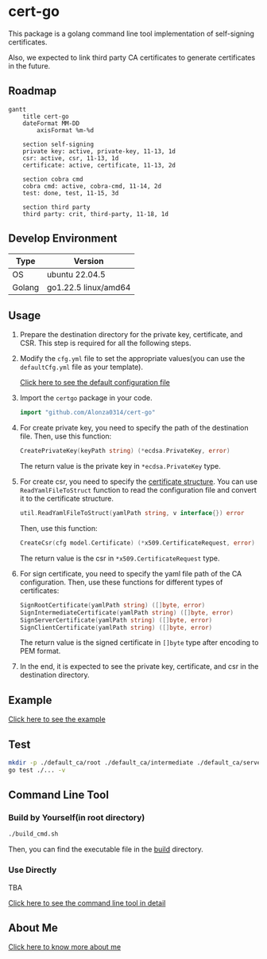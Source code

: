 # cert-go

This package is a golang command line tool implementation of self-signing certificates.

Also, we expected to link third party CA certificates to generate certificates in the future.

## Roadmap

```mermaid
gantt
    title cert-go
    dateFormat MM-DD
        axisFormat %m-%d

    section self-signing
    private key: active, private-key, 11-13, 1d
    csr: active, csr, 11-13, 1d
    certificate: active, certificate, 11-13, 2d

    section cobra cmd
    cobra cmd: active, cobra-cmd, 11-14, 2d
    test: done, test, 11-15, 3d

    section third party
    third party: crit, third-party, 11-18, 1d
```

## Develop Environment

|Type|Version|
|-|-|
|OS|ubuntu 22.04.5|
|Golang|go1.22.5 linux/amd64|

## Usage

1. Prepare the destination directory for the private key, certificate, and CSR. This step is required for all the following steps.

2. Modify the `cfg.yml` file to set the appropriate values(you can use the `defaultCfg.yml` file as your template).

   [Click here to see the default configuration file](./defaultCfg.yml)

3. Import the `certgo` package in your code.

    ```go
    import "github.com/Alonza0314/cert-go"
    ```

4. For create private key, you need to specify the path of the destination file. Then, use this function:

    ```go
    CreatePrivateKey(keyPath string) (*ecdsa.PrivateKey, error)
    ```

    The return value is the private key in `*ecdsa.PrivateKey` type.

5. For create csr, you need to specify the [certificate structure](./model/model_certificate.go). You can use `ReadYamlFileToStruct` function to read the configuration file and convert it to the certificate structure.

    ```go
    util.ReadYamlFileToStruct(yamlPath string, v interface{}) error
    ```

    Then, use this function:

    ```go
    CreateCsr(cfg model.Certificate) (*x509.CertificateRequest, error)
    ```

    The return value is the csr in `*x509.CertificateRequest` type.

6. For sign certificate, you need to specify the yaml file path of the CA configuration. Then, use these functions for different types of certificates:

    ```go
    SignRootCertificate(yamlPath string) ([]byte, error)
    SignIntermediateCertificate(yamlPath string) ([]byte, error)
    SignServerCertificate(yamlPath string) ([]byte, error)
    SignClientCertificate(yamlPath string) ([]byte, error)
    ```

    The return value is the signed certificate in `[]byte` type after encoding to PEM format.

7. In the end, it is expected to see the private key, certificate, and csr in the destination directory.

## Example

[Click here to see the example](./example/)

## Test

```bash
mkdir -p ./default_ca/root ./default_ca/intermediate ./default_ca/server ./default_ca/client
go test ./... -v
```

## Command Line Tool

### Build by Yourself(in root directory)

```bash
./build_cmd.sh
```

Then, you can find the executable file in the [build](./build) directory.

### Use Directly

TBA

[Click here to see the command line tool in detail](./cmd/)

## About Me

[Click here to know more about me](https://alonza0314.github.io/)
